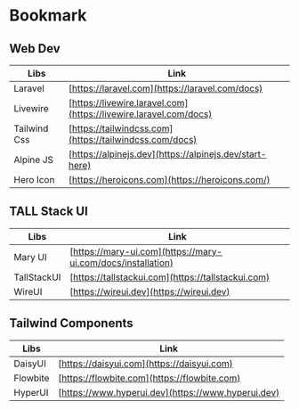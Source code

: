 # Bookmark

## Web Dev

| Libs | Link |
| - | - |
| Laravel | [https://laravel.com](https://laravel.com/docs) |
| Livewire | [https://livewire.laravel.com](https://livewire.laravel.com/docs) |
| Tailwind Css | [https://tailwindcss.com](https://tailwindcss.com/docs) |
| Alpine JS | [https://alpinejs.dev](https://alpinejs.dev/start-here) |
| Hero Icon | [https://heroicons.com](https://heroicons.com/) |

## TALL Stack UI

| Libs | Link |
| - | - |
| Mary UI | [https://mary-ui.com](https://mary-ui.com/docs/installation) |
| TallStackUI | [https://tallstackui.com](https://tallstackui.com) |
| WireUI | [https://wireui.dev](https://wireui.dev) |

## Tailwind Components
| Libs | Link |
| - | - |
| DaisyUI | [https://daisyui.com](https://daisyui.com) |
| Flowbite | [https://flowbite.com](https://flowbite.com) |
| HyperUI | [https://www.hyperui.dev](https://www.hyperui.dev) |
